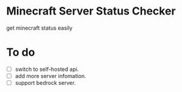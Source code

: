 # Minecraft Server Status Checker
get minecraft status easily
# To do
- [ ] switch to self-hosted api.
- [ ] add more server infomation. 
- [ ] support bedrock server.
